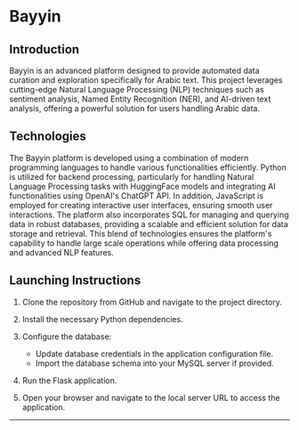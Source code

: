 
# Bayyin

## Introduction
Bayyin is an advanced platform designed to provide automated data curation and exploration specifically for Arabic text. This project leverages cutting-edge Natural Language Processing (NLP) techniques such as sentiment analysis, Named Entity Recognition (NER), and AI-driven text analysis, offering a powerful solution for users handling Arabic data. 




## Technologies 
The Bayyin platform is developed using a combination of modern programming languages to handle various functionalities efficiently. Python is utilized for backend processing, particularly for handling Natural Language Processing tasks with HuggingFace models and integrating AI functionalities using OpenAI's ChatGPT API. In addition, JavaScript is employed for creating interactive user interfaces, ensuring smooth user interactions. The platform also incorporates SQL for managing and querying data in robust databases, providing a scalable and efficient solution for data storage and retrieval. This blend of technologies ensures the platform's capability to handle large scale operations while offering data processing and advanced NLP features.

## Launching Instructions

1. Clone the repository from GitHub and navigate to the project directory.

2. Install the necessary Python dependencies.

3. Configure the database:
   - Update database credentials in the application configuration file.
   - Import the database schema into your MySQL server if provided.

4. Run the Flask application.

5. Open your browser and navigate to the local server URL to access the application.



---

